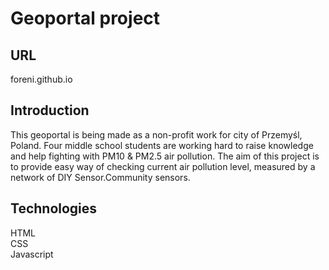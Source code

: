 <h1>Geoportal project</h1>
<h2>URL</h2>
foreni.github.io
<h2>Introduction</h2>
This geoportal is being made as a non-profit work for city of Przemyśl, Poland. Four middle school students are working hard to raise knowledge and help fighting with PM10 & PM2.5 air pollution. The aim of this project is to provide easy way of checking current air pollution level, measured by a network of DIY Sensor.Community sensors.
<h2>Technologies</h2>
HTML<br>
CSS<br>
Javascript
